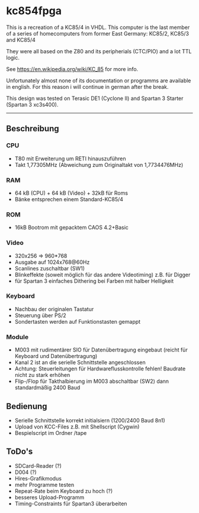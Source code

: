 # kc854fpga

This is a recreation of a KC85/4 in VHDL. This computer is the last member of a series of homecomputers
from former East Germany: KC85/2, KC85/3 and KC85/4

They were all based on the Z80 and its peripherials (CTC/PIO) and a lot TTL logic. 

See https://en.wikipedia.org/wiki/KC_85 for more info.

Unfortunately almost none of its documentation or programms are available in english. For this reason i 
will continue in german after the break.

This design was tested on Terasic DE1 (Cyclone II) and Spartan 3 Starter (Spartan 3 xc3s400).

---

## Beschreibung
### CPU
- T80 mit Erweiterung um RETI hinauszuführen
- Takt 1,77305MHz (Abweichung zum Originaltakt von 1,7734476MHz)

### RAM
- 64 kB (CPU) + 64 kB (Video) + 32kB für Roms
- Bänke entsprechen einem Standard-KC85/4

### ROM
- 16kB Bootrom mit gepacktem CAOS 4.2+Basic 

### Video
- 320x256 => 960*768
- Ausgabe auf 1024x768@60Hz
- Scanlines zuschaltbar (SW1)
- Blinkeffekte (soweit möglich für das andere Videotiming) z.B. für Digger
- für Spartan 3 einfaches Dithering bei Farben mit halber Helligkeit

### Keyboard
- Nachbau der originalen Tastatur
- Steuerung über PS/2
- Sondertasten werden auf Funktionstasten gemappt

### Module
- M003 mit rudimentärer SIO für Datenübertragung eingebaut (reicht für Keyboard und Datenübertragung)
- Kanal 2 ist an die serielle Schnittstelle angeschlossen
- Achtung: Steuerleitungen für Hardwareflusskontrolle fehlen! Baudrate nicht zu stark erhöhen
- Flip-/Flop für Takthalbierung im M003 abschaltbar (SW2) dann standardmäßig 2400 Baud

## Bedienung
- Serielle Schnittstelle korrekt initialsiern (1200/2400 Baud 8n1)
- Upload von KCC-Files z.B. mit Shellscript (Cygwin)
- Bespielscript im Ordner /tape

## ToDo's
- SDCard-Reader (?)
- D004 (?)
- Hires-Grafikmodus
- mehr Programme testen
- Repeat-Rate beim Keyboard zu hoch (?)
- besseres Upload-Programm
- Timing-Constraints für Spartan3 überarbeiten

